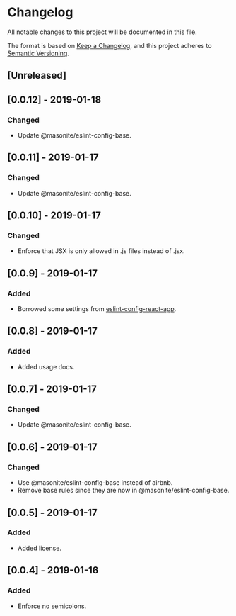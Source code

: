 # Changelog

All notable changes to this project will be documented in this file.

The format is based on [Keep a Changelog](https://keepachangelog.com/en/1.0.0/),
and this project adheres to [Semantic Versioning](https://semver.org/spec/v2.0.0.html).

## [Unreleased]

## [0.0.12] - 2019-01-18

### Changed

- Update @masonite/eslint-config-base.

## [0.0.11] - 2019-01-17

### Changed

- Update @masonite/eslint-config-base.

## [0.0.10] - 2019-01-17

### Changed

- Enforce that JSX is only allowed in .js files instead of .jsx.

## [0.0.9] - 2019-01-17

### Added

- Borrowed some settings from [eslint-config-react-app](https://github.com/facebook/create-react-app/blob/master/packages/eslint-config-react-app/index.js).

## [0.0.8] - 2019-01-17

### Added

- Added usage docs.

## [0.0.7] - 2019-01-17

### Changed

- Update @masonite/eslint-config-base.

## [0.0.6] - 2019-01-17

### Changed

- Use @masonite/eslint-config-base instead of airbnb.
- Remove base rules since they are now in @masonite/eslint-config-base.

## [0.0.5] - 2019-01-17

### Added

- Added license.

## [0.0.4] - 2019-01-16

### Added

- Enforce no semicolons.
